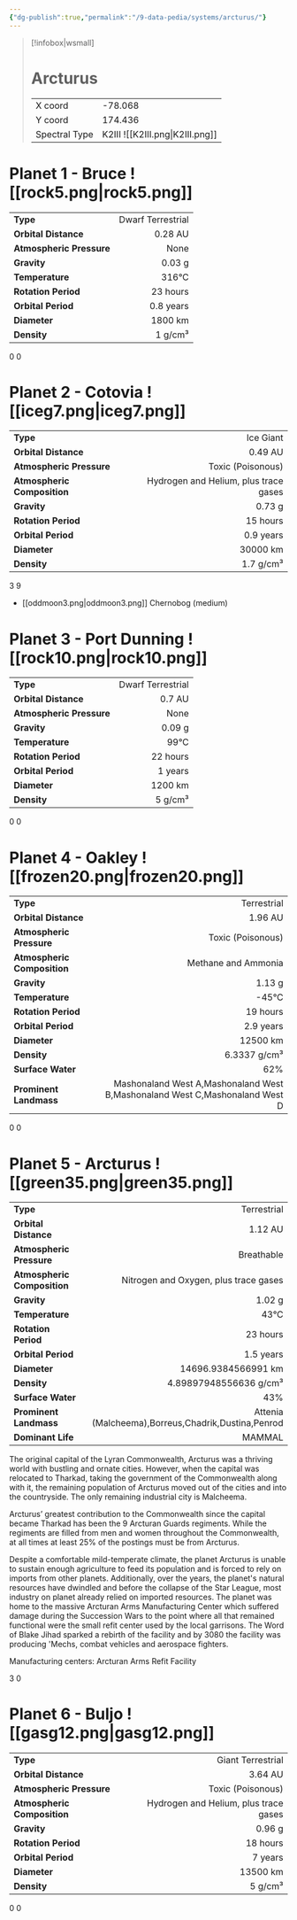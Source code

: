 ```yaml
---
{"dg-publish":true,"permalink":"/9-data-pedia/systems/arcturus/"}
---
```


> [!infobox|wsmall]
> # Arcturus
> | | |
> | - | - |
> | X coord | -78.068 |
> | Y coord| 174.436 |
> | Spectral Type | K2III ![[K2III.png\|K2III.png]] |

# Planet 1 - Bruce ![[rock5.png\|rock5.png]]
|                             |                           |
| --------------------------- | -------------------------:|
| **Type**                    |             Dwarf Terrestrial |
| **Orbital Distance**        |   0.28 AU |
| **Atmospheric Pressure**    |       None |
| **Gravity**                 |        0.03 g |
| **Temperature**             |    316°C |
| **Rotation Period**         |  23 hours |
| **Orbital Period** | 0.8 years |
| **Diameter**                |      1800 km | 
| **Density**                 |    1 g/cm³ |



0
0



# Planet 2 - Cotovia ![[iceg7.png\|iceg7.png]]
|                             |                           |
| --------------------------- | -------------------------:|
| **Type**                    |             Ice Giant |
| **Orbital Distance**        |   0.49 AU |
| **Atmospheric Pressure**    |       Toxic (Poisonous) |
| **Atmospheric Composition** |      Hydrogen and Helium, plus trace gases |
| **Gravity**                 |        0.73 g |
| **Rotation Period**         |  15 hours |
| **Orbital Period** | 0.9 years |
| **Diameter**                |      30000 km | 
| **Density**                 |    1.7 g/cm³ |



3
9

- [[oddmoon3.png\|oddmoon3.png]] Chernobog (medium)

# Planet 3 - Port Dunning ![[rock10.png\|rock10.png]]
|                             |                           |
| --------------------------- | -------------------------:|
| **Type**                    |             Dwarf Terrestrial |
| **Orbital Distance**        |   0.7 AU |
| **Atmospheric Pressure**    |       None |
| **Gravity**                 |        0.09 g |
| **Temperature**             |    99°C |
| **Rotation Period**         |  22 hours |
| **Orbital Period** | 1 years |
| **Diameter**                |      1200 km | 
| **Density**                 |    5 g/cm³ |



0
0



# Planet 4 - Oakley ![[frozen20.png\|frozen20.png]]
|                             |                           |
| --------------------------- | -------------------------:|
| **Type**                    |             Terrestrial |
| **Orbital Distance**        |   1.96 AU |
| **Atmospheric Pressure**    |       Toxic (Poisonous) |
| **Atmospheric Composition** |      Methane and Ammonia |
| **Gravity**                 |        1.13 g |
| **Temperature**             |    -45°C |
| **Rotation Period**         |  19 hours |
| **Orbital Period** | 2.9 years |
| **Diameter**                |      12500 km | 
| **Density**                 |    6.3337 g/cm³ |
| **Surface Water**           |           62% | 
| **Prominent Landmass**      |         Mashonaland West A,Mashonaland West B,Mashonaland West C,Mashonaland West D | 



0
0



# Planet 5 - Arcturus ![[green35.png\|green35.png]]
|                             |                           |
| --------------------------- | -------------------------:|
| **Type**                    |             Terrestrial |
| **Orbital Distance**        |   1.12 AU |
| **Atmospheric Pressure**    |       Breathable |
| **Atmospheric Composition** |      Nitrogen and Oxygen, plus trace gases |
| **Gravity**                 |        1.02 g |
| **Temperature**             |    43°C |
| **Rotation Period**         |  23 hours |
| **Orbital Period** | 1.5 years |
| **Diameter**                |      14696.9384566991 km | 
| **Density**                 |    4.89897948556636 g/cm³ |
| **Surface Water**           |           43% | 
| **Prominent Landmass**      |         Attenia (Malcheema),Borreus,Chadrik,Dustina,Penrod | 
| **Dominant Life**           |         MAMMAL |

The original capital of the Lyran Commonwealth, Arcturus was a thriving world with bustling and ornate cities. However, when the capital was relocated to Tharkad, taking the government of the Commonwealth along with it, the remaining population of Arcturus moved out of the cities and into the countryside. The only remaining industrial city is Malcheema.

Arcturus’ greatest contribution to the Commonwealth since the capital became Tharkad has been the 9 Arcturan Guards regiments. While the regiments are filled from men and women throughout the Commonwealth, at all times at least 25% of the postings must be from Arcturus.

Despite a comfortable mild-temperate climate, the planet Arcturus is unable to sustain enough agriculture to feed its population and is forced to rely on imports from other planets. Additionally, over the years, the planet's natural resources have dwindled and before the collapse of the Star League, most industry on planet already relied on imported resources. The planet was home to the massive Arcturan Arms Manufacturing Center which suffered damage during the Succession Wars to the point where all that remained functional were the small refit center used by the local garrisons. The Word of Blake Jihad sparked a rebirth of the facility and by 3080 the facility was producing 'Mechs, combat vehicles and aerospace fighters.

Manufacturing centers:
Arcturan Arms Refit Facility

3
0



# Planet 6 - Buljo ![[gasg12.png\|gasg12.png]]
|                             |                           |
| --------------------------- | -------------------------:|
| **Type**                    |             Giant Terrestrial |
| **Orbital Distance**        |   3.64 AU |
| **Atmospheric Pressure**    |       Toxic (Poisonous) |
| **Atmospheric Composition** |      Hydrogen and Helium, plus trace gases |
| **Gravity**                 |        0.96 g |
| **Rotation Period**         |  18 hours |
| **Orbital Period** | 7 years |
| **Diameter**                |      13500 km | 
| **Density**                 |    5 g/cm³ |



0
0



